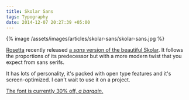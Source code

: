 ```yaml
---
title: Skolar Sans
tags: Typography
date: 2014-12-07 20:27:39 +05:00
---
```


{% image /assets/images/articles/skolar-sans/skolar-sans.jpg %}

[Rosetta][rosetta] recently released [a *sans* version of the beautiful Skolar][skolar-sans]. It follows the proportions of its predecessor but with a more modern twist that you expect from sans serifs.

It has lots of personality, it's packed with open type features and it's screen-optimized. I can't wait to use it on a project.

[The font is currently 30% off, *a bargain*.][skolar-sans]

[rosetta]: https://www.rosettatype.com
[skolar-sans]: https://www.rosettatype.com/SkolarSans
